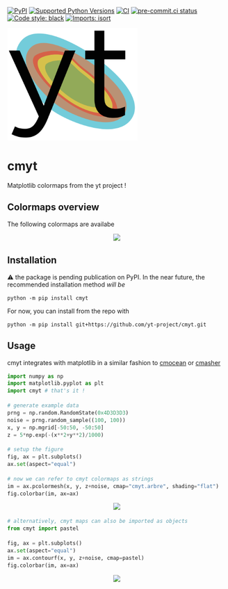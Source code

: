 


[![PyPI](https://img.shields.io/pypi/v/cmyt)](https://pypi.org/project/cmyt)
[![Supported Python Versions](https://img.shields.io/pypi/pyversions/cmyt)](https://pypi.org/project/cmyt/)
[![CI](https://github.com/yt-project/cmyt/actions/workflows/ci.yml/badge.svg)](https://github.com/yt-project/cmyt/actions/workflows/ci.yml)
[![pre-commit.ci status](https://results.pre-commit.ci/badge/github/yt-project/cmyt/main.svg)](https://results.pre-commit.ci/latest/github/yt-project/cmyt/main)
[![Code style: black](https://img.shields.io/badge/code%20style-black-000000.svg)](https://github.com/psf/black)
[![Imports: isort](https://img.shields.io/badge/%20imports-isort-%231674b1?style=flat&labelColor=ef8336)](https://pycqa.github.io/isort/)

<a href="http://yt-project.org"><img src="https://raw.githubusercontent.com/yt-project/yt/main/doc/source/_static/yt_logo.png" width="300"></a>

# cmyt

Matplotlib colormaps from the yt project !

## Colormaps overview

The following colormaps are availabe

<p align="center">
    <a href="https://github.com/yt-project/cmyt">
    <img src="https://raw.githubusercontent.com/yt-project/cmyt/main/doc/overview.png" width="800"></a>
</p>

## Installation
:warning: the package is pending publication on PyPI. In the near future, the
recommended installation method _will be_
```shell
python -m pip install cmyt
```
For now, you can install from the repo with
```shell
python -m pip install git+https://github.com/yt-project/cmyt.git
```

## Usage
cmyt integrates with matplotlib in a similar fashion to
[cmocean](https://matplotlib.org/cmocean/) or
[cmasher](https://cmasher.readthedocs.io)
```python
import numpy as np
import matplotlib.pyplot as plt
import cmyt # that's it !

# generate example data
prng = np.random.RandomState(0x4D3D3D3)
noise = prng.random_sample((100, 100))
x, y = np.mgrid[-50:50, -50:50]
z = 5*np.exp(-(x**2+y**2)/1000)

# setup the figure
fig, ax = plt.subplots()
ax.set(aspect="equal")

# now we can refer to cmyt colormaps as strings
im = ax.pcolormesh(x, y, z+noise, cmap="cmyt.arbre", shading="flat")
fig.colorbar(im, ax=ax)
```
<p align="center">
    <a href="https://github.com/yt-project/cmyt">
    <img src="https://raw.githubusercontent.com/yt-project/cmyt/main/doc/demo.png" width="400"></a>
</p>

```python
# alternatively, cmyt maps can also be imported as objects
from cmyt import pastel

fig, ax = plt.subplots()
ax.set(aspect="equal")
im = ax.contourf(x, y, z+noise, cmap=pastel)
fig.colorbar(im, ax=ax)
```
<p align="center">
    <a href="https://github.com/yt-project/cmyt">
    <img src="https://raw.githubusercontent.com/yt-project/cmyt/main/doc/demo_alt.png" width="400"></a>
</p>
